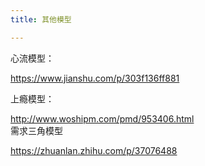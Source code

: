 ```yaml
---
title: 其他模型

---
```

心流模型：

https://www.jianshu.com/p/303f136ff881

上瘾模型：

http://www.woshipm.com/pmd/953406.html  
需求三角模型

https://zhuanlan.zhihu.com/p/37076488

